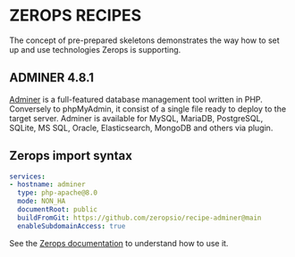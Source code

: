 # ZEROPS RECIPES

The concept of pre-prepared skeletons demonstrates the way how to set up and use technologies Zerops is supporting.

## ADMINER 4.8.1

[Adminer](https://www.adminer.org/en) is a full-featured database management tool written in PHP. Conversely to phpMyAdmin, it consist of a single file ready to deploy to the target server. Adminer is available for MySQL, MariaDB, PostgreSQL, SQLite, MS SQL, Oracle, Elasticsearch, MongoDB and others via plugin.

## Zerops import syntax

```yaml
services:
- hostname: adminer
  type: php-apache@8.0
  mode: NON_HA
  documentRoot: public
  buildFromGit: https://github.com/zeropsio/recipe-adminer@main
  enableSubdomainAccess: true
```

See the [Zerops documentation](https://docs.zerops.io/documentation/export-import/project-service-export-import.html) to understand how to use it.
